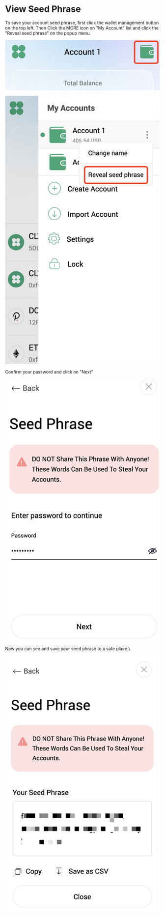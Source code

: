 # View Seed Phrase

To save your account seed phrase, first click the wallet management button on the top left. Then Click the MORE icon on "My Account" list and click the "Reveal seed phrase" on the popup menu.

![](<../../.gitbook/assets/image (54).png>)

![](<../../.gitbook/assets/image (53).png>)

Confirm your password and click on "Next"

![](<../../.gitbook/assets/image (55).png>)

Now you can see and save your seed phrase to a safe place.\


![](<../../.gitbook/assets/image (56).png>)

##
